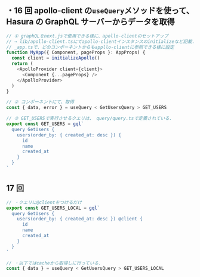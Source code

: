 ## ・16 回 apollo-client の`useQuery`メソッドを使って、Hasura の GraphQL サーバーからデータを取得

```js
// ① graphQLをnext.jsで使用できる様に、apollo-clientのセットアップ
// → lib/apollo-client.tsにてapollo-clientインスタンスのinitializeなど記載.
// _app.tsで、どのコンポーネントからもappllo-clientに参照できる様に設定
function MyApp({ Component, pageProps }: AppProps) {
  const client = initializeApollo()
  return (
    <ApolloProvider client={client}>
      <Component {...pageProps} />
    </ApolloProvider>
  )
}

// ② コンポーネントにて、取得
const { data, error } = useQuery < GetUsersQuery > GET_USERS

// ③ GET_USERSで実行させるクエリは、 query/query.tsで定義されている.
export const GET_USERS = gql`
  query GetUsers {
    users(order_by: { created_at: desc }) {
      id
      name
      created_at
    }
  }
`
```

## 17 回

<!-- 16回でgraphQLサーバーから取得したデータは、自動的にapollo-clientのcacheに入っている。 -->
<!-- 今度は、cacheを参照する。 -->

```js
// ・クエリに@clientをつけるだけ
export const GET_USERS_LOCAL = gql`
  query GetUsers {
    users(order_by: { created_at: desc }) @client {
      id
      name
      created_at
    }
  }
`

// ・以下ではcacheから取得しに行っている.
const { data } = useQuery < GetUsersQuery > GET_USERS_LOCAL
```
